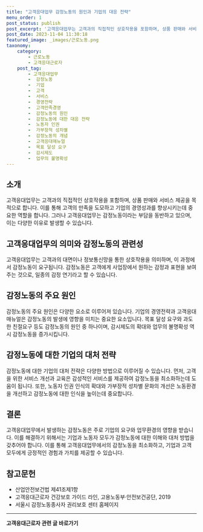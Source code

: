 ```yaml
---
title: "고객응대업무 감정노동의 원인과 기업의 대응 전략"
menu_order: 1
post_status: publish
post_excerpt: '고객응대업무는 고객과의 직접적인 상호작용을 포함하며, 상품 판매와 서비스 제공을 목적으로 합니다. 이를 통해 고객의 만족을 도모하고 기업의 경영성과를 향상시키는데 중요한 역할을 합니다. 그러나 고객응대업무는 감정노동이라는 부담을 동반하고 있으며, 이는 다양한 이유로 발생할 수 있습니다.'
post_date: 2023-11-04 11:30:18
featured_image: _images/근로노동.png
taxonomy:
    category:
        - 근로노동
        - 고객응대근로자
    post_tag:
        - 고객응대업무
        -  감정노동
        -  기업
        -  고객
        -  서비스
        -  경영전략
        -  고객만족경영
        -  감정노동의 원인
        -  감정노동에 대한 대응 전략
        -  노동자 인권
        -  가부장적 성차별
        -  감정노동의 개념
        -  고객응대매뉴얼
        -  목표 달성 요구
        -  감시제도
        -  업무의 불명확성
---
```




## 소개
고객응대업무는 고객과의 직접적인 상호작용을 포함하며, 상품 판매와 서비스 제공을 목적으로 합니다. 이를 통해 고객의 만족을 도모하고 기업의 경영성과를 향상시키는데 중요한 역할을 합니다. 그러나 고객응대업무는 감정노동이라는 부담을 동반하고 있으며, 이는 다양한 이유로 발생할 수 있습니다.

## 고객응대업무의 의미와 감정노동의 관련성
고객응대업무는 고객과의 대면이나 정보통신망을 통한 상호작용을 의미하며, 이 과정에서 감정노동이 요구됩니다. 감정노동은 고객에게 사업장에서 원하는 감정과 표현을 보여주는 것으로, 일종의 감정 연기라고 할 수 있습니다.

## 감정노동의 주요 원인
감정노동의 주요 원인은 다양한 요소로 이루어져 있습니다. 기업의 경영전략과 고객응대매뉴얼은 감정노동의 발생에 영향을 미치는 중요한 요소입니다. 목표 달성 요구와 과도한 친절요구 등도 감정노동의 원인 중 하나이며, 감시제도의 확대와 업무의 불명확성 역시 감정노동을 증가시킵니다.

## 감정노동에 대한 기업의 대처 전략
감정노동에 대한 기업의 대처 전략은 다양한 방법으로 이루어질 수 있습니다. 먼저, 고객을 위한 서비스 개선과 교육은 감성적인 서비스를 제공하여 감정노동을 최소화하는데 도움이 됩니다. 또한, 노동자 인권 인식의 확대와 가부장적 성차별 문화의 개선은 노동환경을 개선하고 감정노동에 대한 인식을 높이는데 중요합니다.

## 결론
고객응대업무에서 발생하는 감정노동은 주로 기업의 요구와 업무환경의 영향을 받습니다. 이를 해결하기 위해서는 기업과 노동자 모두가 감정노동에 대한 이해와 대처 방법을 갖추어야 합니다. 이를 통해 고객응대업무에서의 감정노동을 최소화하고, 기업과 고객 모두에게 긍정적인 경험과 가치를 제공할 수 있습니다.

## 참고문헌
- 산업안전보건법 제41조제1항
- 고객응대근로자 건강보호 가이드 라인, 고용노동부·안전보건공단, 2019
- 서울시 감정노동종사자 권리보호 센터 홈페이지
<!-- wp:separator -->
<hr class="wp-block-separator has-alpha-channel-opacity"/>
<!-- /wp:separator -->

<!-- wp:group {"backgroundColor":"base","layout":{"type":"constrained"}} -->
<div class="wp-block-group has-base-background-color has-background"><!-- wp:paragraph {"align":"center","fontSize":"medium"} -->
<p class="has-text-align-center has-large-font-size"><strong>고객응대근로자 관련 글 바로가기</strong></p>
<!-- /wp:paragraph -->


<!-- wp:latest-posts
{"categories":[{"id":9570,"count":19,"description":"","link":"https://uknowlaw.com/category/%ea%b3%a0%ea%b0%9d%ec%9d%91%eb%8c%80%ea%b7%bc%eb%a1%9c%ec%9e%90/","name":"고객응대근로자","slug":"고객응대근로자","taxonomy":"category","parent":0,"meta":[],"_links":{"self":[{"href":"https://uknowlaw.com/wp-json/wp/v2/categories/9570"}],"collection":[{"href":"https://uknowlaw.com/wp-json/wp/v2/categories"}],"about":[{"href":"https://uknowlaw.com/wp-json/wp/v2/taxonomies/category"}],"wp:post_type":[{"href":"https://uknowlaw.com/wp-json/wp/v2/posts?categories=9570"}],"curies":[{"name":"wp","href":"https://api.w.org/{rel}","templated":true}]}}]} /--></div>
<!-- /wp:group -->